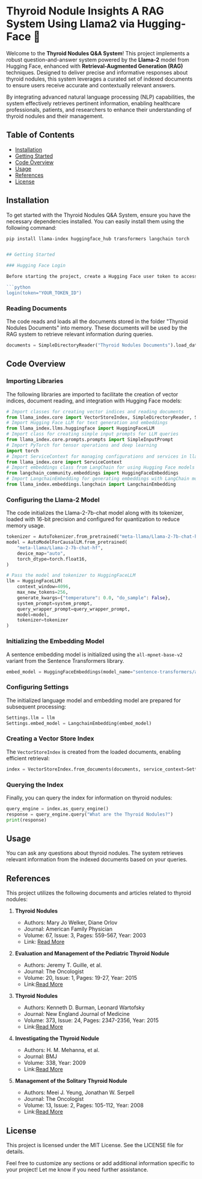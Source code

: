 # Thyroid Nodule Insights A RAG System Using Llama2 via Hugging-Face 🦙

Welcome to the **Thyroid Nodules Q&A System**! This project implements a robust question-and-answer system powered by the **Llama-2** model from Hugging Face, enhanced with **Retrieval-Augmented Generation (RAG)** techniques. Designed to deliver precise and informative responses about thyroid nodules, this system leverages a curated set of indexed documents to ensure users receive accurate and contextually relevant answers.

By integrating advanced natural language processing (NLP) capabilities, the system effectively retrieves pertinent information, enabling healthcare professionals, patients, and researchers to enhance their understanding of thyroid nodules and their management.

## Table of Contents

- [Installation](#installation)
- [Getting Started](#getting-started)
- [Code Overview](#code-overview)
- [Usage](#usage)
- [References](#references)
- [License](#license)

## Installation

To get started with the Thyroid Nodules Q&A System, ensure you have the necessary dependencies installed. You can easily install them using the following command:

```bash
pip install llama-index huggingface_hub transformers langchain torch


## Getting Started

### Hugging Face Login

Before starting the project, create a Hugging Face user token to access the Llama and embedding models. This token is unique to your account, so do not share it with anyone. Once you've generated your token, enter it in the "Token ID" field and uncomment the code below:

```python
login(token="YOUR_TOKEN_ID")
```

### Reading Documents

The code reads and loads all the documents stored in the folder "Thyroid Nodules Documents" into memory. These documents will be used by the RAG system to retrieve relevant information during queries.

```python
documents = SimpleDirectoryReader("Thyroid Nodules Documents").load_data()
```

## Code Overview

### Importing Libraries

The following libraries are imported to facilitate the creation of vector indices, document reading, and integration with Hugging Face models:

```python
# Import classes for creating vector indices and reading documents
from llama_index.core import VectorStoreIndex, SimpleDirectoryReader, ServiceContext, PromptTemplate
# Import Hugging Face LLM for text generation and embeddings
from llama_index.llms.huggingface import HuggingFaceLLM
# Import class for creating simple input prompts for LLM queries
from llama_index.core.prompts.prompts import SimpleInputPrompt
# Import PyTorch for tensor operations and deep learning
import torch
# Import ServiceContext for managing configurations and services in llama_index
from llama_index.core import ServiceContext
# Import embeddings class from LangChain for using Hugging Face models
from langchain_community.embeddings import HuggingFaceEmbeddings
# Import LangchainEmbedding for generating embeddings with LangChain models
from llama_index.embeddings.langchain import LangchainEmbedding
```

### Configuring the Llama-2 Model

The code initializes the Llama-2-7b-chat model along with its tokenizer, loaded with 16-bit precision and configured for quantization to reduce memory usage.

```python
tokenizer = AutoTokenizer.from_pretrained("meta-llama/Llama-2-7b-chat-hf")
model = AutoModelForCausalLM.from_pretrained(
    "meta-llama/Llama-2-7b-chat-hf",
    device_map="auto",
    torch_dtype=torch.float16,
)

# Pass the model and tokenizer to HuggingFaceLLM
llm = HuggingFaceLLM(
    context_window=4096,
    max_new_tokens=256,
    generate_kwargs={"temperature": 0.0, "do_sample": False},
    system_prompt=system_prompt,
    query_wrapper_prompt=query_wrapper_prompt,
    model=model,
    tokenizer=tokenizer
)
```

### Initializing the Embedding Model

A sentence embedding model is initialized using the `all-mpnet-base-v2` variant from the Sentence Transformers library.

```python
embed_model = HuggingFaceEmbeddings(model_name="sentence-transformers/all-mpnet-base-v2")
```

### Configuring Settings

The initialized language model and embedding model are prepared for subsequent processing:

```python
Settings.llm = llm
Settings.embed_model = LangchainEmbedding(embed_model)
```

### Creating a Vector Store Index

The `VectorStoreIndex` is created from the loaded documents, enabling efficient retrieval:

```python
index = VectorStoreIndex.from_documents(documents, service_context=Settings)
```

### Querying the Index

Finally, you can query the index for information on thyroid nodules:

```python
query_engine = index.as_query_engine()
response = query_engine.query("What are the Thyroid Nodules?")
print(response)
```

## Usage

You can ask any questions about thyroid nodules. The system retrieves relevant information from the indexed documents based on your queries.
## References

This project utilizes the following documents and articles related to thyroid nodules:

1. **Thyroid Nodules**  
   - Authors: Mary Jo Welker, Diane Orlov  
   - Journal: American Family Physician  
   - Volume: 67, Issue: 3, Pages: 559-567, Year: 2003  
   - Link: [Read More](https://www.aafp.org/pubs/afp/issues/2003/0201/p559.html)  

 

2. **Evaluation and Management of the Pediatric Thyroid Nodule**  
   - Authors: Jeremy T. Guille, et al.  
   - Journal: The Oncologist  
   - Volume: 20, Issue: 1, Pages: 19-27, Year: 2015
   - Link:[Read More](https://theoncologist.onlinelibrary.wiley.com/doi/pdfdirect/10.1634/theoncologist.2014-0115)
 
3. **Thyroid Nodules**  
   - Authors: Kenneth D. Burman, Leonard Wartofsky  
   - Journal: New England Journal of Medicine  
   - Volume: 373, Issue: 24, Pages: 2347-2356, Year: 2015
   -  Link:[Read More](https://emrc.mui.ac.ir/sites/emrc/files/Journal_Club/Thyroid%20Nodules.pdf)

  

4. **Investigating the Thyroid Nodule**  
   - Authors: H. M. Mehanna, et al.  
   - Journal: BMJ  
   - Volume: 338, Year: 2009
   - Link:[Read More](https://d1wqtxts1xzle7.cloudfront.net/53130149/j.1749-4486.2009.01962.x20170515-16591-vrj0vj-libre.pdf?1494834830=&response-content-disposition=inline%3B+filename%3DInvestigating_the_thyroid_nodule.pdf&Expires=1729730709&Signature=GYHn~q7fmreYldyp4olzfIgdkcih-CnOOgVv2KvCCgzEnooQp1~JAbIZ6sf9j3C64L2EC0J5i3X2mYbxrjYSO3w-x2I9HIFUI187s-fkOg8dfEOfQCwduGhvu-U5TEBf6EqOdpNtHN0Qq-0mpSzXGJjpp5Pc9tMSaZN06tQ~OGh99KJo1FY0FObXXhPXCT1LEt5QrTaLLaBgN7xB~6RmHD~M1ON7fE3sBlWLCmy~-0kxFVTEbIk42KIGgvasMQOxdqeacFT2X3XbWnACUkWuGzQk3ZIuHeIDGmg37HlCehP8npPHpidV5jy3vo2Q8MwV~nJ3e8XdzTRL3kr3gUvXKA__&Key-Pair-Id=APKAJLOHF5GGSLRBV4ZA)


5. **Management of the Solitary Thyroid Nodule**  
   - Authors: Meei J. Yeung, Jonathan W. Serpell  
   - Journal: The Oncologist  
   - Volume: 13, Issue: 2, Pages: 105-112, Year: 2008
   - Link:[Read More](https://theoncologist.onlinelibrary.wiley.com/doi/pdfdirect/10.1634/theoncologist.2007-0212)
 ## License
This project is licensed under the MIT License. See the LICENSE file for details.

Feel free to customize any sections or add additional information specific to your project! Let me know if you need further assistance.

